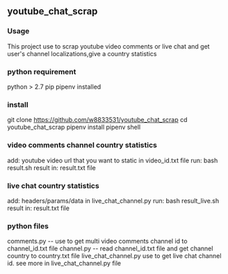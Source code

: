 ## youtube_chat_scrap
### Usage
This project use to scrap youtube video comments or live chat and get user's channel localizations,give a country statistics
### python requirement 
python > 2.7
pip pipenv installed
### install
git clone https://github.com/w8833531/youtube_chat_scrap
cd youtube_chat_scrap
pipenv install
pipenv shell
### video comments channel country statistics
add: youtube video url that you want to static in video_id.txt file
run:  bash result.sh 
result in: result.txt file
### live chat country statistics
add: headers/params/data in live_chat_channel.py
run:  bash result_live.sh
result in: result.txt file
### python files 
comments.py -- use to get multi video comments channel id to channel_id.txt file
channel.py -- read channel_id.txt file and get channel country to country.txt file
live_chat_channel.py use to get live chat channel id. see more in live_chat_channel.py file
